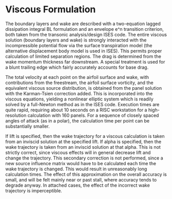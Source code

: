 # Viscous Formulation

The boundary layers and wake are described with a two-equation lagged
dissipation integral BL formulation and an envelope e^n transition
criterion, both taken from the transonic analysis/design ISES code.
The entire viscous solution (boundary layers and wake) is strongly
interacted with the incompressible potential flow via the surface
transpiration model (the alternative displacement body model is used
in ISES). This permits proper calculation of limited separation regions.
The drag is determined from the wake momentum thickness far downstream.
A special treatment is used for a blunt trailing edge which fairly
accurately accounts for base drag.

The total velocity at each point on the airfoil surface and wake, with
contributions from the freestream, the airfoil surface vorticity, and
the equivalent viscous source distribution, is obtained from the panel
solution with the Karman-Tsien correction added. This is incorporated
into the viscous equations, yielding a nonlinear elliptic system
which is readily solved by a full-Newton method as in the ISES code.
Execution times are quite rapid, requiring about 10 seconds on a RISC
workstation for a high-resolution calculation with 160 panels. For a
sequence of closely spaced angles of attack (as in a polar), the
calculation time per point can be substantially smaller.

If lift is specified, then the wake trajectory for a viscous calculation
is taken from an inviscid solution at the specified lift. If alpha is
specified, then the wake trajectory is taken from an inviscid solution
at that alpha. This is not strictly correct, since viscous effects will
in general decrease lift and change the trajectory. This secondary
correction is not performed, since a new source influence matrix would
have to be calculated each time the wake trajectory is changed. This
would result in unreasonably long calculation times. The effect of this
approximation on the overall accuracy is small, and will be felt mainly
near or past stall, where accuracy tends to degrade anyway. In attached
cases, the effect of the incorrect wake trajectory is imperceptible.
